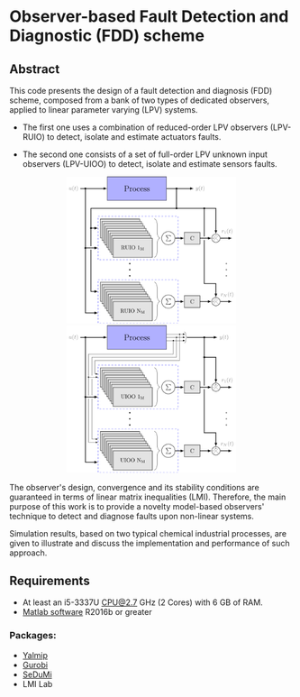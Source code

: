 # Observer-based Fault Detection and Diagnostic (FDD) scheme

## Abstract
This code presents the design of a fault detection and diagnosis (FDD) scheme, composed from a bank of two types of dedicated observers, applied to linear parameter varying (LPV) systems. 

* The first one uses a combination of reduced-order LPV observers (LPV-RUIO) to detect, isolate and estimate actuators faults.


* The second one consists of a set of full-order LPV unknown input observers (LPV-UIOO) to detect, isolate and estimate sensors faults. 

<p align="center">
	<img src="images/LPVRUIOBank.png" width="300"><img src="images/LPVUIOOBank.png" width="300">
</p>

The observer's design, convergence and its stability conditions are guaranteed in terms of linear matrix inequalities (LMI). Therefore, the main purpose of this work is to provide a novelty model-based observers' technique to detect and diagnose faults upon non-linear systems.

Simulation results, based on two typical chemical industrial processes, are given to illustrate and discuss the implementation and performance of such approach.

## Requirements
- At least an i5-3337U CPU@2.7 GHz (2 Cores) with 6 GB of RAM.
- [Matlab software](https://mathworks.com/) R2016b or greater

### Packages:
- [Yalmip](https://yalmip.github.io/)
- [Gurobi](https://www.gurobi.com/)
- [SeDuMi](http://sedumi.ie.lehigh.edu/)
- LMI Lab 
